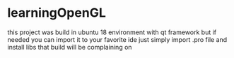 # learningOpenGL
this project was build in ubuntu 18 environment with qt framework but if needed you can import it to your favorite ide
just simply import .pro file and install libs that build will be complaining on
